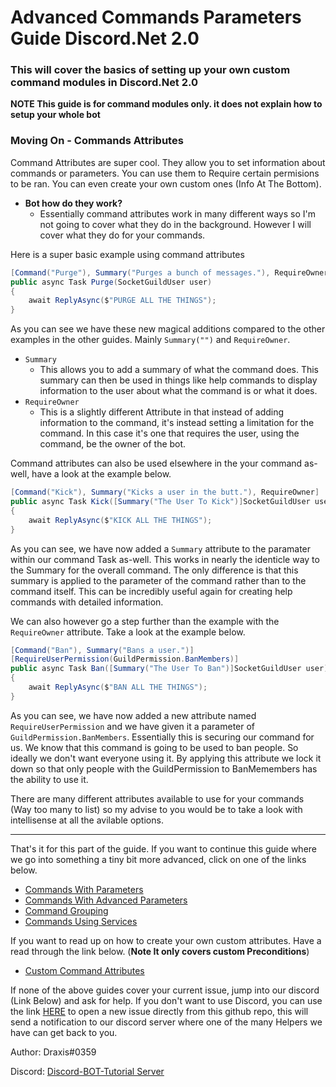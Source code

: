 # Advanced Commands Parameters Guide Discord.Net 2.0

### This will cover the basics of setting up your own custom command modules in Discord.Net 2.0

**NOTE This guide is for command modules only. it does not explain how to setup your whole bot**

### Moving On - Commands Attributes

Command Attributes are super cool. They allow you to set information about commands or parameters. You can use them to Require certain permisions to be ran. You can even create your own custom ones (Info At The Bottom).

- **Bot how do they work?**
  - Essentially command attributes work in many different ways so I'm not going to cover what they do in the background. However I will cover what they do for your commands.

Here is a super basic example using command attributes

```cs
[Command("Purge"), Summary("Purges a bunch of messages."), RequireOwner]
public async Task Purge(SocketGuildUser user)
{
    await ReplyAsync($"PURGE ALL THE THINGS");
}
```

As you can see we have these new magical additions compared to the other examples in the other guides. Mainly ``Summary("")`` and ``RequireOwner``.

- `Summary`
  - This allows you to add a summary of what the command does. This summary can then be used in things like help commands to display information to the user about what the command is or what it does.
- `RequireOwner`
  - This is a slightly different Attribute in that instead of adding information to the command, it's instead setting a limitation for the command. In this case it's one that requires the user, using the command, be the owner of the bot.

Command attributes can also be used elsewhere in the your command as-well, have a look at the example below.

```cs
[Command("Kick"), Summary("Kicks a user in the butt."), RequireOwner]
public async Task Kick([Summary("The User To Kick")]SocketGuildUser user)
{
    await ReplyAsync($"KICK ALL THE THINGS");
}
```

As you can see, we have now added a `Summary` attribute to the paramater within our command Task as-well. This works in nearly the identicle way to the Summary for the overall command. The only difference is that this summary is applied to the parameter of the command rather than to the command itself. This can be incredibly useful again for creating help commands with detailed information.

We can also however go a step further than the example with the `RequireOwner` attribute. Take a look at the example below.

```cs
[Command("Ban"), Summary("Bans a user.")]
[RequireUserPermission(GuildPermission.BanMembers)]
public async Task Ban([Summary("The User To Ban")]SocketGuildUser user)
{
    await ReplyAsync($"BAN ALL THE THINGS");
}
```

As you can see, we have now added a new attribute named `RequireUserPermission` and we have given it a parameter of `GuildPermission.BanMembers`. Essentially this is securing our command for us. We know that this command is going to be used to ban people. So ideally we don't want everyone using it. By applying this attribute we lock it down so that only people with the GuildPermission to BanMemembers has the ability to use it.

There are many different attributes available to use for your commands (Way too many to list) so my advise to you would be to take a look with intellisense at all the avilable options.

---

That's it for this part of the guide. If you want to continue this guide where we go into something a tiny bit more advanced, click on one of the links below.

- [Commands With Parameters](../WithParameters/)
- [Commands With Advanced Parameters](../AdvancedParameters/)
- [Command Grouping](../CommandGrouping/)
- [Commands Using Services](../CommandsWithServices/)

If you want to read up on how to create your own custom attributes. Have a read through the link below. (**Note It only covers custom Preconditions**)

- [Custom Command Attributes](../../CustomPreconditions)

If none of the above guides cover your current issue, jump into our discord (Link Below) and ask for help. If you don't want to use Discord, you can use the link [HERE](https://github.com/discord-bot-tutorial/common-issues/issues) to open a new issue directly from this github repo, this will send a notification to our discord server where one of the many Helpers we have can get back to you.

Author: Draxis#0359

Discord:  [Discord-BOT-Tutorial Server](https://discord.gg/cGhEZuk)